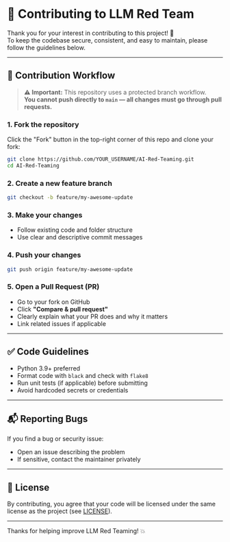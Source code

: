 # 🤖 Contributing to LLM Red Team

Thank you for your interest in contributing to this project! 🎯  
To keep the codebase secure, consistent, and easy to maintain, please follow the guidelines below.

---

## 🚀 Contribution Workflow

> **⚠️ Important:** This repository uses a protected branch workflow.  
> **You cannot push directly to `main` — all changes must go through pull requests.**

### 1. Fork the repository

Click the "Fork" button in the top-right corner of this repo and clone your fork:

```bash
git clone https://github.com/YOUR_USERNAME/AI-Red-Teaming.git
cd AI-Red-Teaming
```

### 2. Create a new feature branch

```bash
git checkout -b feature/my-awesome-update
```

### 3. Make your changes

- Follow existing code and folder structure
- Use clear and descriptive commit messages

### 4. Push your changes

```bash
git push origin feature/my-awesome-update
```

### 5. Open a Pull Request (PR)

- Go to your fork on GitHub
- Click **"Compare & pull request"**
- Clearly explain what your PR does and why it matters
- Link related issues if applicable

---

## ✅ Code Guidelines

- Python 3.9+ preferred
- Format code with `black` and check with `flake8`
- Run unit tests (if applicable) before submitting
- Avoid hardcoded secrets or credentials

---

## 📬 Reporting Bugs

If you find a bug or security issue:
- Open an issue describing the problem
- If sensitive, contact the maintainer privately

---

## 🧾 License

By contributing, you agree that your code will be licensed under the same license as the project (see [LICENSE](./LICENSE)).

---

Thanks for helping improve LLM Red Teaming! 💥
